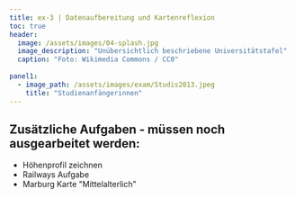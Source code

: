 ```yaml
---
title: ex-3 | Datenaufbereitung und Kartenreflexion
toc: true
header:
  image: /assets/images/04-splash.jpg
  image_description: "Unübersichtlich beschriebene Universitätstafel"
  caption: "Foto: Wikimedia Commons / CC0"
  
panel1:  
  - image_path: /assets/images/exam/Studis2013.jpeg
    title: "Studienanfängerinnen"  
---
```


## Zusätzliche Aufgaben - müssen noch ausgearbeitet werden:

* Höhenprofil zeichnen
* Railways Aufgabe
* Marburg Karte "Mittelalterlich"
